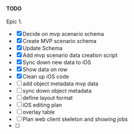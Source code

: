 #### TODO

Epic 1.
- [x] Decide on mvp scenario schema
- [x] Create MVP scenario schema
- [x] Update Schema
- [x] Add mvp scenario data creation script
- [x] Sync down new data to iOS
- [x] Show data on row
- [x] Clean up iOS code
- [ ] add object metadata mvp data
- [ ] sync down object metadata
- [ ] define layout format
- [ ] iOS editing plan
- [ ] overlay table
- [ ] Plan web client skeleton and showing jobs
- [ ] 